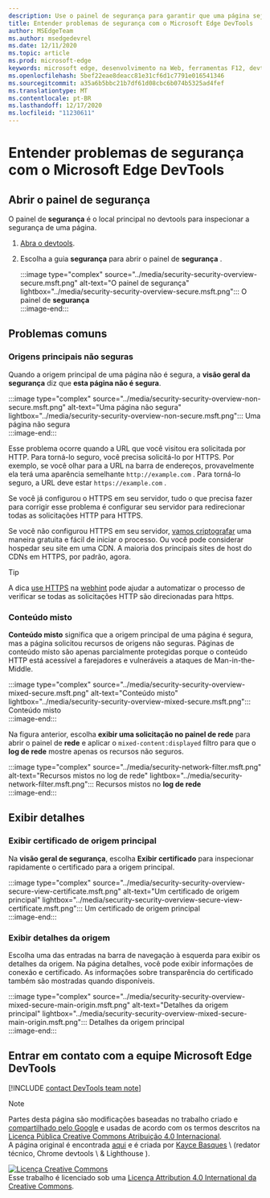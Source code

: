 ```yaml
---
description: Use o painel de segurança para garantir que uma página seja totalmente protegida por HTTPS.
title: Entender problemas de segurança com o Microsoft Edge DevTools
author: MSEdgeTeam
ms.author: msedgedevrel
ms.date: 12/11/2020
ms.topic: article
ms.prod: microsoft-edge
keywords: microsoft edge, desenvolvimento na Web, ferramentas F12, devtools
ms.openlocfilehash: 5bef22eae8deacc81e31cf6d1c7791e016541346
ms.sourcegitcommit: a35a6b5bbc21b7df61d08cbc6b074b5325ad4fef
ms.translationtype: MT
ms.contentlocale: pt-BR
ms.lasthandoff: 12/17/2020
ms.locfileid: "11230611"
---
```

<!-- Copyright Kayce Basques 

   Licensed under the Apache License, Version 2.0 (the "License");
   you may not use this file except in compliance with the License.
   You may obtain a copy of the License at

       https://www.apache.org/licenses/LICENSE-2.0

   Unless required by applicable law or agreed to in writing, software
   distributed under the License is distributed on an "AS IS" BASIS,
   WITHOUT WARRANTIES OR CONDITIONS OF ANY KIND, either express or implied.
   See the License for the specific language governing permissions and
   limitations under the License.  -->  

# Entender problemas de segurança com o Microsoft Edge DevTools  

  

<!--Use the **Security** Panel in [Microsoft Edge DevTools][MicrosoftEdgeDevTools] to make sure HTTPS is properly implemented on a page.  Navigate to **Why HTTPS Matters** to learn why every website should be protected with HTTPS, even sites that do not handle sensitive user data.  -->  

<!--todo: add section when why-https is available -->  

## Abrir o painel de segurança  

O painel de **segurança** é o local principal no devtools para inspecionar a segurança de uma página.  

1.  [Abra o devtools][DevToolsOpen].  
1.  Escolha a guia **segurança** para abrir o painel de **segurança** .  
    
    :::image type="complex" source="../media/security-security-overview-secure.msft.png" alt-text="O painel de segurança" lightbox="../media/security-security-overview-secure.msft.png":::
       O painel de **segurança**  
    :::image-end:::  
    
## Problemas comuns  

### Origens principais não seguras  

Quando a origem principal de uma página não é segura, a **visão geral da segurança** diz que **esta página não é segura**.  

:::image type="complex" source="../media/security-security-overview-non-secure.msft.png" alt-text="Uma página não segura" lightbox="../media/security-security-overview-non-secure.msft.png":::
   Uma página não segura  
:::image-end:::  

Esse problema ocorre quando a URL que você visitou era solicitada por HTTP.  Para torná-lo seguro, você precisa solicitá-lo por HTTPS.  Por exemplo, se você olhar para a URL na barra de endereços, provavelmente ela terá uma aparência semelhante `http://example.com` .  Para torná-lo seguro, a URL deve estar `https://example.com` .  

Se você já configurou o HTTPS em seu servidor, tudo o que precisa fazer para corrigir esse problema é configurar seu servidor para redirecionar todas as solicitações HTTP para HTTPS.  

Se você não configurou HTTPS em seu servidor, [vamos criptografar][LetsEncrypt] uma maneira gratuita e fácil de iniciar o processo.  Ou você pode considerar hospedar seu site em uma CDN.  A maioria dos principais sites de host do CDNs em HTTPS, por padrão, agora.  

> [!TIP]
> A dica [use HTTPS][WebhintUseHttps] na [webhint][Webhint] pode ajudar a automatizar o processo de verificar se todas as solicitações HTTP são direcionadas para https.  

### Conteúdo misto  

**Conteúdo misto** significa que a origem principal de uma página é segura, mas a página solicitou recursos de origens não seguras.  Páginas de conteúdo misto são apenas parcialmente protegidas porque o conteúdo HTTP está acessível a farejadores e vulneráveis a ataques de Man-in-the-Middle.  

:::image type="complex" source="../media/security-security-overview-mixed-secure.msft.png" alt-text="Conteúdo misto" lightbox="../media/security-security-overview-mixed-secure.msft.png":::
   Conteúdo misto  
:::image-end:::  

Na figura anterior, escolha **exibir uma solicitação no painel de rede** para abrir o painel de **rede** e aplicar o `mixed-content:displayed` filtro para que o **log de rede** mostre apenas os recursos não seguros.  

:::image type="complex" source="../media/security-network-filter.msft.png" alt-text="Recursos mistos no log de rede" lightbox="../media/security-network-filter.msft.png":::
   Recursos mistos no **log de rede**  
:::image-end:::  

## Exibir detalhes  

### Exibir certificado de origem principal  

Na **visão geral de segurança**, escolha **Exibir certificado** para inspecionar rapidamente o certificado para a origem principal.  

:::image type="complex" source="../media/security-security-overview-secure-view-certificate.msft.png" alt-text="Um certificado de origem principal" lightbox="../media/security-security-overview-secure-view-certificate.msft.png":::
   Um certificado de origem principal  
:::image-end:::  

### Exibir detalhes da origem  

Escolha uma das entradas na barra de navegação à esquerda para exibir os detalhes da origem.  Na página detalhes, você pode exibir informações de conexão e certificado.  As informações sobre transparência do certificado também são mostradas quando disponíveis.  

:::image type="complex" source="../media/security-security-overview-mixed-secure-main-origin.msft.png" alt-text="Detalhes da origem principal" lightbox="../media/security-security-overview-mixed-secure-main-origin.msft.png":::
   Detalhes da origem principal  
:::image-end:::  

## Entrar em contato com a equipe Microsoft Edge DevTools  

[!INCLUDE [contact DevTools team note](../includes/contact-devtools-team-note.md)]  

<!-- links -->  

[MicrosoftEdgeDevTools]: ../../devtools-guide-chromium/index.md "Ferramentas de desenvolvedor do Microsoft Edge (Chromium) | Documentos da Microsoft"  
[DevToolsOpen]: ../open/index.md "Abrir o Microsoft Edge DevTools | Documentos da Microsoft"  

[LetsEncrypt]: https://letsencrypt.org "Vamos criptografar certificados SSL/TLS grátis"  

[Webhint]: https://webhint.io "webhint"  
[WebhintUseHttps]: https://webhint.io/docs/user-guide/hints/hint-https-only "Usar HTTPS | documentação do webhint"  

<!--[mixed]: /web/fundamentals/security/prevent-mixed-content/what-is-mixed-content ""  -->

> [!NOTE]
> Partes desta página são modificações baseadas no trabalho criado e [compartilhado pelo Google][GoogleSitePolicies] e usadas de acordo com os termos descritos na [Licença Pública Creative Commons Atribuição 4.0 Internacional][CCA4IL].  
> A página original é encontrada [aqui](https://developers.google.com/web/tools/chrome-devtools/security/index) e é criada por [Kayce Basques][KayceBasques] \ (redator técnico, Chrome devtools \ & Lighthouse \).  

[![Licença Creative Commons][CCby4Image]][CCA4IL]  
Esse trabalho é licenciado sob uma [Licença Attribution 4.0 International da Creative Commons][CCA4IL].  

[CCA4IL]: https://creativecommons.org/licenses/by/4.0  
[CCby4Image]: https://i.creativecommons.org/l/by/4.0/88x31.png  
[GoogleSitePolicies]: https://developers.google.com/terms/site-policies  
[KayceBasques]: https://developers.google.com/web/resources/contributors/kaycebasques  
